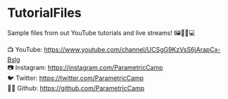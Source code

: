 # TutorialFiles
Sample files from out YouTube tutorials and live streams! 🖼️👨‍🏫💻

📺 YouTube: https://www.youtube.com/channel/UCSgG9KzVsS6jArapCx-Bslg <br> 
📷 Instagram: https://instagram.com/ParametricCamp <br>
🐦 Twitter: https://twitter.com/ParametricCamp <br>
🐙🐱 Github: https://github.com/ParametricCamp

